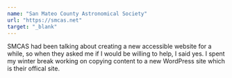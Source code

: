 ```yaml
---
name: "San Mateo County Astronomical Society"
url: "https://smcas.net"
target: "_blank"
---
```


SMCAS had been talking about creating a new accessible website for a while, so when they asked me if I would be willing to help, I said yes. I spent my winter break working on copying content to a new WordPress site which is their offical site.